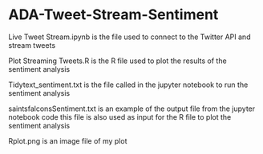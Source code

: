 # ADA-Tweet-Stream-Sentiment

Live Tweet Stream.ipynb 
    is the file used to connect to the Twitter API and stream tweets
    
Plot Streaming Tweets.R 
    is the R file used to plot the results of the sentiment analysis
    
Tidytext_sentiment.txt
    is the file called in the jupyter notebook to run the sentiment analysis

saintsfalconsSentiment.txt
    is an example of the output file from the jupyter notebook code
    this file is also used as input for the R file to plot the sentiment analysis

Rplot.png
    is an image file of my plot
